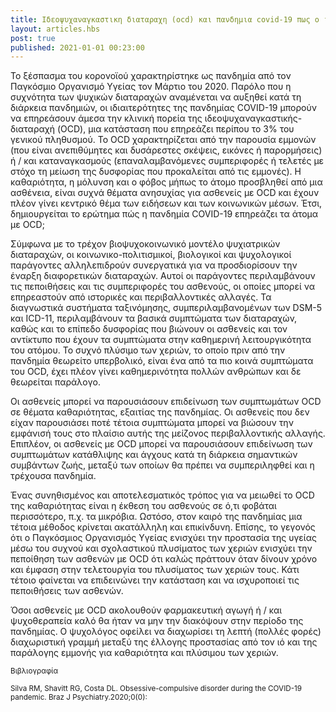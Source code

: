 ```yaml
---
title: Iδεοψυχαναγκαστικη διαταραχη (ocd) και πανδημια covid-19 πως ο ιος επηρεαζει την εμμονη για πλυσιμο των χεριων
layout: articles.hbs
post: true
published: 2021-01-01 00:23:00
---
```


Το ξέσπασμα του κορονοϊού χαρακτηρίστηκε ως πανδημία από τον Παγκόσμιο Οργανισμό Υγείας τον Μάρτιο του 2020\. Παρόλο που
η συχνότητα των ψυχικών διαταραχών αναμένεται να αυξηθεί κατά τη διάρκεια πανδημιών, οι ιδιαιτερότητες της πανδημίας
COVID-19 μπορούν να επηρεάσουν άμεσα την κλινική πορεία της ιδεοψυχαναγκαστικής- διαταραχή (OCD), μια κατάσταση που
επηρεάζει περίπου το 3% του γενικού πληθυσμού. Το OCD χαρακτηρίζεται από την παρουσία εμμονών (που είναι ανεπιθύμητες
και δυσάρεστες σκέψεις, εικόνες ή παρορμήσεις) ή / και καταναγκασμούς (επαναλαμβανόμενες συμπεριφορές ή τελετές με στόχο
τη μείωση της δυσφορίας που προκαλείται από τις εμμονές). Η καθαριότητα, η μόλυνση και ο φόβος μήπως το άτομο προσβληθεί
από μια ασθένεια, είναι συχνά θέματα ανησυχίας για ασθενείς με OCD και έχουν πλέον γίνει κεντρικό θέμα των ειδήσεων και
των κοινωνικών μέσων. Έτσι, δημιουργείται το ερώτημα πώς η πανδημία COVID-19 επηρεάζει τα άτομα με OCD;

Σύμφωνα με το τρέχον βιοψυχοκοινωνικό μοντέλο ψυχιατρικών διαταραχών, οι κοινωνικο-πολιτισμικοί, βιολογικοί και
ψυχολογικοί παράγοντες αλληλεπιδρούν συνεργατικά για να προσδιορίσουν την έναρξη διαφορετικών διαταραχών. Αυτοί οι
παράγοντες περιλαμβάνουν τις πεποιθήσεις και τις συμπεριφορές του ασθενούς, οι οποίες μπορεί να επηρεαστούν από
ιστορικές και περιβαλλοντικές αλλαγές. Τα διαγνωστικά συστήματα ταξινόμησης, συμπεριλαμβανομένων των DSM-5 και ICD-11,
περιλαμβάνουν τα βασικά συμπτώματα των διαταραχών, καθώς και το επίπεδο δυσφορίας που βιώνουν οι ασθενείς και τον
αντίκτυπο που έχουν τα συμπτώματα στην καθημερινή λειτουργικότητα του ατόμου. Το συχνό πλύσιμο των χεριών, το οποίο πριν
από την πανδημία θεωρείτο υπερβολικό, είναι ένα από τα πιο κοινά συμπτώματα του OCD, έχει πλέον γίνει καθημερινότητα
πολλών ανθρώπων και δε θεωρείται παράλογο.

Οι ασθενείς μπορεί να παρουσιάσουν επιδείνωση των συμπτωμάτων OCD σε θέματα καθαριότητας, εξαιτίας της πανδημίας. Οι
ασθενείς που δεν είχαν παρουσιάσει ποτέ τέτοια συμπτώματα μπορεί να βιώσουν την εμφάνισή τους στο πλαίσιο αυτής της
μείζονος περιβαλλοντικής αλλαγής. Επιπλέον, οι ασθενείς με OCD μπορεί να παρουσιάσουν επιδείνωση των συμπτωμάτων
κατάθλιψης και άγχους κατά τη διάρκεια σημαντικών συμβάντων ζωής, μεταξύ των οποίων θα πρέπει να συμπεριληφθεί και η
τρέχουσα πανδημία.

Ένας συνηθισμένος και αποτελεσματικός τρόπος για να μειωθεί το OCD της καθαριότητας είναι η έκθεση του ασθενούς σε ό,τι
φοβάται περισσότερο, π.χ. τα μικρόβια. Ωστόσο, στον καιρό της πανδημίας μια τέτοια μέθοδος κρίνεται ακατάλληλη και
επικίνδυνη. Επίσης, το γεγονός ότι ο Παγκόσμιος Οργανισμός Υγείας ενισχύει την προστασία της υγείας μέσω του συχνού και
σχολαστικού πλυσίματος των χεριών ενισχύει την πεποίθηση των ασθενών με OCD ότι καλώς πράττουν όταν δίνουν χρόνο και
έμφαση στην τελετουργία του πλυσίματος των χεριών τους. Κάτι τέτοιο φαίνεται να επιδεινώνει την κατάσταση και να
ισχυροποιεί τις πεποιθήσεις των ασθενών.

Όσοι ασθενείς με OCD ακολουθούν φαρμακευτική αγωγή ή / και ψυχοθεραπεία καλό θα ήταν να μην την διακόψουν στην περίοδο
της πανδημίας. Ο ψυχολόγος οφείλει να διαχωρίσει τη λεπτή (πολλές φορές) διαχωριστική γραμμή μεταξύ της έλλογης
προστασίας από τον ιό και της παράλογης εμμονής για καθαριότητα και πλύσιμου των χεριών.

<small>Βιβλιογραφία</small>

<small>Silva RM, Shavitt RG, Costa DL. Obsessive-compulsive disorder during the COVID-19 pandemic. Braz J
    Psychiatry.2020;0(0):</small>